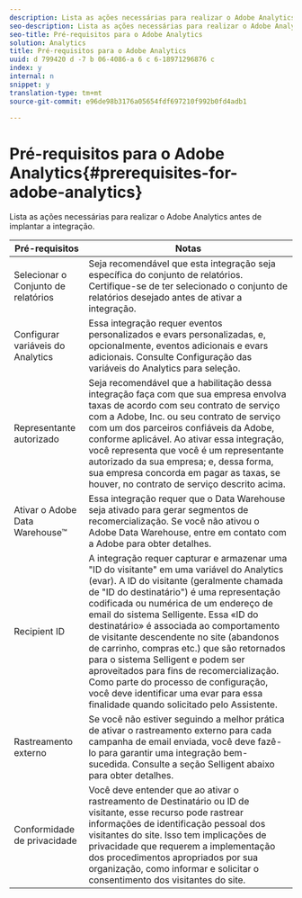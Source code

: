 ```yaml
---
description: Lista as ações necessárias para realizar o Adobe Analytics antes de implantar a integração.
seo-description: Lista as ações necessárias para realizar o Adobe Analytics antes de implantar a integração.
seo-title: Pré-requisitos para o Adobe Analytics
solution: Analytics
title: Pré-requisitos para o Adobe Analytics
uuid: d 799420 d -7 b 06-4086-a 6 c 6-18971296876 c
index: y
internal: n
snippet: y
translation-type: tm+mt
source-git-commit: e96de98b3176a05654fdf697210f992b0fd4adb1

---
```



# Pré-requisitos para o Adobe Analytics{#prerequisites-for-adobe-analytics}

Lista as ações necessárias para realizar o Adobe Analytics antes de implantar a integração.

| Pré-requisitos | Notas |
|---|---|
| Selecionar o Conjunto de relatórios | Seja recomendável que esta integração seja específica do conjunto de relatórios. Certifique-se de ter selecionado o conjunto de relatórios desejado antes de ativar a integração. |
| Configurar variáveis do Analytics | Essa integração requer eventos personalizados e evars personalizadas, e, opcionalmente, eventos adicionais e evars adicionais. Consulte Configuração das variáveis do Analytics para seleção. |
| Representante autorizado | Seja recomendável que a habilitação dessa integração faça com que sua empresa envolva taxas de acordo com seu contrato de serviço com a Adobe, Inc. ou seu contrato de serviço com um dos parceiros confiáveis da Adobe, conforme aplicável. Ao ativar essa integração, você representa que você é um representante autorizado da sua empresa; e, dessa forma, sua empresa concorda em pagar as taxas, se houver, no contrato de serviço descrito acima. |
| Ativar o Adobe Data Warehouse™ | Essa integração requer que o Data Warehouse seja ativado para gerar segmentos de recomercialização. Se você não ativou o Adobe Data Warehouse, entre em contato com a Adobe para obter detalhes. |
| Recipient ID | A integração requer capturar e armazenar uma "ID do visitante" em uma variável do Analytics (evar). A ID do visitante (geralmente chamada de "ID do destinatário") é uma representação codificada ou numérica de um endereço de email do sistema Selligente. Essa «ID do destinatário» é associada ao comportamento de visitante descendente no site (abandonos de carrinho, compras etc.) que são retornados para o sistema Selligent e podem ser aproveitados para fins de recomercialização. Como parte do processo de configuração, você deve identificar uma evar para essa finalidade quando solicitado pelo Assistente. |
| Rastreamento externo | Se você não estiver seguindo a melhor prática de ativar o rastreamento externo para cada campanha de email enviada, você deve fazê-lo para garantir uma integração bem-sucedida. Consulte a seção Selligent abaixo para obter detalhes. |
| Conformidade de privacidade | Você deve entender que ao ativar o rastreamento de Destinatário ou ID de visitante, esse recurso pode rastrear informações de identificação pessoal dos visitantes do site. Isso tem implicações de privacidade que requerem a implementação dos procedimentos apropriados por sua organização, como informar e solicitar o consentimento dos visitantes do site. |

